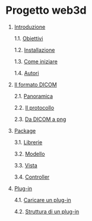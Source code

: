 Progetto web3d
==============
1. [Introduzione](https://github.com/cvdlab-bio/web3d/blob/master/docs/intro.md "Introduzione")

	1.1. [Obiettivi](https://github.com/cvdlab-bio/web3d/blob/master/docs/intro.md#11 "Obiettivi")

	1.2. [Installazione](https://github.com/cvdlab-bio/web3d/blob/master/docs/intro.md#12 "Install")

	1.3. [Come iniziare](https://github.com/cvdlab-bio/web3d/blob/master/docs/intro.md#13 "Iniziare")

	1.4. [Autori](https://github.com/cvdlab-bio/web3d/blob/master/docs/intro.md#14 "Autori")

2. [Il formato DICOM](https://github.com/cvdlab-bio/web3d/blob/master/docs/dicom.md "dicom")

	2.1. [Panoramica](https://github.com/cvdlab-bio/web3d/blob/master/docs/dicom.md#21 "Panoramica")

	2.2. [Il protocollo](https://github.com/cvdlab-bio/web3d/blob/master/docs/dicom.md#22 "Protocollo")

	2.3. [Da DICOM a png](https://github.com/cvdlab-bio/web3d/blob/master/docs/dicom.md#23 "dicom2png")

3. [Package](https://github.com/cvdlab-bio/web3d/blob/master/docs/package.md "Package")

	3.1. [Librerie](https://github.com/cvdlab-bio/web3d/blob/master/docs/package.md#31 "Librerie")

	3.2. [Modello](https://github.com/cvdlab-bio/web3d/blob/master/docs/package.md#32 "Modello")

	3.3. [Vista](https://github.com/cvdlab-bio/web3d/blob/master/docs/package.md#33 "Vista")

	3.4. [Controller](https://github.com/cvdlab-bio/web3d/blob/master/docs/package.md#34 "Controller")

    
4. [Plug-in](https://github.com/cvdlab-bio/web3d/blob/master/docs/plugin.md "Plugin")

	4.1. [Caricare un plug-in](https://github.com/cvdlab-bio/web3d/blob/master/docs/plugin.md#41 "Caricare plugin")

	4.2. [Struttura di un plug-in](https://github.com/cvdlab-bio/web3d/blob/master/docs/plugin.md#42 "Struttura")
